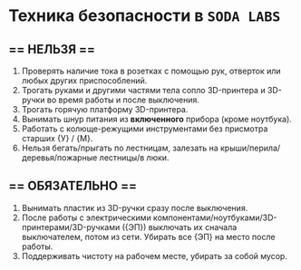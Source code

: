 # Техника безопасности в `SODA LABS`

## == НЕЛЬЗЯ ==
1. Проверять наличие тока в розетках с помощью рук, отверток или любых других приспособлений.
1. Трогать руками и другими частями тела сопло 3D-принтера и 3D-ручки во время работы и после выключения.
1. Трогать горячую платформу 3D-принтера.
1. Вынимать шнур питания из **включенного** прибора (кроме ноутбука).
1. Работать с колюще-режущими инструментами без присмотра старших {У} / {M}.
1. Нельзя бегать/прыгать по лестницам, залезать на крыши/перила/деревья/пожарные лестницы/в люки. 

## == ОБЯЗАТЕЛЬНО ==

1. Вынимать пластик из 3D-ручки сразу после выключения.
1. После работы с электрическими компонентами/ноутбуками/3D-принтерами/3D-ручками  ({ЭП}) выключать их сначала выключателем, потом из сети. Убирать все {ЭП} на место после работы.
1. Поддерживать чистоту на рабочем месте, убирать за собой мусор.
